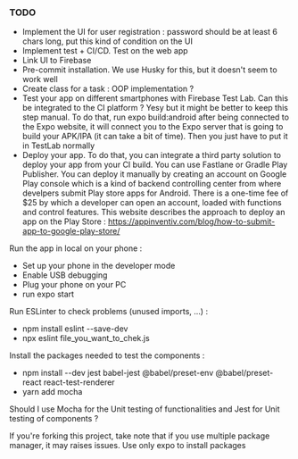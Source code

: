 ### TODO 
- Implement the UI for user registration :  password should be at least 6 chars long, put this kind of condition on the UI
- Implement test + CI/CD. Test on the web app
- Link UI to Firebase
- Pre-commit installation. We use Husky for this, but it doesn't seem to work well
- Create class for a task : OOP implementation ?
- Test your app on different smartphones with Firebase Test Lab. Can this be integrated to the CI platform ? Yesy but it might be better to keep this step manual. To do that, run expo build:android after being connected to the Expo website, it will connect you to the Expo server that is going to build your APK/IPA (it can take a bit of time). Then you just have to put it in TestLab normally
- Deploy your app. To do that, you can integrate a third party solution to deploy your app from your CI build. You can use Fastlane or Gradle Play Publisher. You can deploy it manually by creating an account on Google Play console which is a kind of backend controlling center from where develpers submit Play store apps for Android. There is a one-time fee of $25 by which a developer can open an account, loaded with functions and control features. 
This website describes the approach to deploy an app on the Play Store : https://appinventiv.com/blog/how-to-submit-app-to-google-play-store/

Run the app in local on your phone :
- Set up your phone in the developer mode
- Enable USB debugging
- Plug your phone on your PC
- run expo start

Run ESLinter to check problems (unused imports, ...) :
- npm install eslint --save-dev
- npx eslint file_you_want_to_chek.js

Install the packages needed to test the components :
- npm install --dev jest babel-jest @babel/preset-env @babel/preset-react react-test-renderer
- yarn add mocha

Should I use Mocha for the Unit testing of functionalities and Jest for Unit testing of components ?

If you're forking this project, take note that if you use multiple package manager, it may raises issues. Use only expo to install packages
